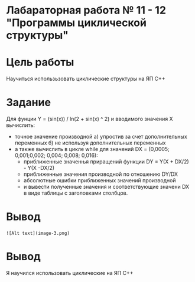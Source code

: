 # Лабараторная работа № 11 - 12 "Программы циклической структуры"

# Цель работы
Научиться использьзовать циклические структуры на ЯП C++

# Задание
Для фунции Y = (sin(x)) / ln(2 + sin(x) ^ 2) и вводимого значения X вычислить:
- точное значение производной
    a) упростив за счет дополнительных переменных 
    б) не используя дополнительных переменных
- а также вычислить в цикле while для значений DX = (0,0005; 0,001;0,002; 0,004; 0,008; 0,016):
    - приближенные значенњя приращений функции DY = Y(X + DX/2) - Y(X -DX/2)
    - приближенные значения производной по отношению DY/DX
    - абсолютные ошибки приближенных значений производной
    - и вывести полученные значения и соответствующие значени DX в
      виде таблицы с заголовками столбцов.


# Вывод
    ![Alt text](image-3.png)


# Вывод
Я научился использовать циклические на ЯП C++